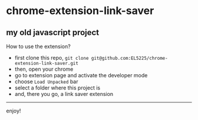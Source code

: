 # chrome-extension-link-saver
my old javascript project
--------------------------

How to use the extension?

- first clone this repo, `git clone git@github.com:EL5225/chrome-extension-link-saver.git`
- then, open your chrome
- go to extension page and activate the developer mode
- choose `Load Unpacked` bar
- select a folder where this project is
- and, there you go, a link saver extension

------------------------------

enjoy!
